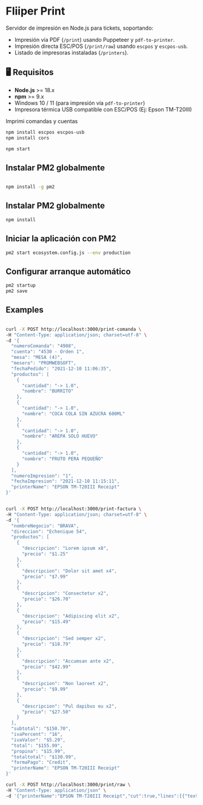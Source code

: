 
# Fliiper Print


Servidor de impresión en Node.js para tickets, soportando:

- Impresión vía PDF (`/print`) usando Puppeteer y `pdf-to-printer`.
- Impresión directa ESC/POS (`/print/raw`) usando `escpos` y `escpos-usb`.
- Listado de impresoras instaladas (`/printers`).

## 🖥 Requisitos

- **Node.js** >= 18.x  
- **npm** >= 9.x  
- Windows 10 / 11 (para impresión vía `pdf-to-printer`)  
- Impresora térmica USB compatible con ESC/POS (Ej: Epson TM-T20III)


Imprimi comandas y cuentas

```Bash
npm install escpos escpos-usb
npm install cors

```

```Bash
npm start

```

## Instalar PM2 globalmente
```Bash

npm install -g pm2
```
## Instalar PM2 globalmente
```Bash
npm install
```
## Iniciar la aplicación con PM2
```Bash
pm2 start ecosystem.config.js --env production
```

## Configurar arranque automático
```Bash
pm2 startup
pm2 save
```


## Examples

```Bash

curl -X POST http://localhost:3000/print-comanda \
-H "Content-Type: application/json; charset=utf-8" \
-d '{
  "numeroComanda": "4908",
  "cuenta": "4530 - Orden 1",
  "mesa": "MESA (4)",
  "mesero": "PROMWEBSOFT",
  "fechaPedido": "2021-12-10 11:06:35",
  "productos": [
    {
      "cantidad": "-> 1.0",
      "nombre": "BURRITO"
    },
    {
      "cantidad": "-> 1.0", 
      "nombre": "COCA COLA SIN AZUCRA 600ML"
    },
    {
      "cantidad": "-> 1.0",
      "nombre": "AREPA SOLO HUEVO"
    },
    {
      "cantidad": "-> 1.0",
      "nombre": "FRUTO PERA PEQUEÑO"
    }
  ],
  "numeroImpresion": "1",
  "fechaImpresion": "2021-12-10 11:15:11",
  "printerName": "EPSON TM-T20III Receipt"
}'


curl -X POST http://localhost:3000/print-factura \
-H "Content-Type: application/json; charset=utf-8" \
-d '{
  "nombreNegocio": "BRAVA",
  "direccion": "Echenique 54",
  "productos": [
    {
      "descripcion": "Lorem ipsum x8",
      "precio": "$1.25"
    },
    {
      "descripcion": "Dolor sit amet x4",
      "precio": "$7.99"
    },
    {
      "descripcion": "Consectetur x2", 
      "precio": "$26.70"
    },
    {
      "descripcion": "Adipiscing elit x2",
      "precio": "$15.49"
    },
    {
      "descripcion": "Sed semper x2",
      "precio": "$18.79"
    },
    {
      "descripcion": "Accumsan ante x2",
      "precio": "$42.99"
    },
    {
      "descripcion": "Non laoreet x2",
      "precio": "$9.99"
    },
    {
      "descripcion": "Pul dapibus eu x2",
      "precio": "$27.50"
    }
  ],
  "subtotal": "$150.70",
  "ivaPercent": "16",
  "ivaValor": "$5.29", 
  "total": "$155.99",
  "propina": "$15.99",
  "totaltotal": "$130.99",
  "formaPago": "Credit",
  "printerName": "EPSON TM-T20III Receipt"
}'
```

```Bash
curl -X POST http://localhost:3000/print/raw \
-H "Content-Type: application/json" \
-d '{"printerName":"EPSON TM-T20III Receipt","cut":true,"lines":[{"text":"TICKET DE PRUEBA","align":"CT","style":"B","size":[2,2]},{"text":"Linea normal","align":"LT"},{"text":"Gracias por su compra!","align":"CT","style":"U"}]}'

  ```